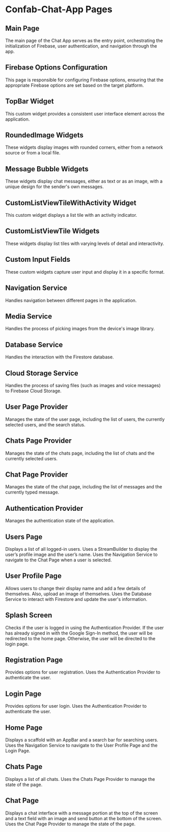 # Confab-Chat-App Pages

## Main Page

The main page of the Chat App serves as the entry point, orchestrating the initialization of Firebase, user authentication, and navigation through the app.

## Firebase Options Configuration

This page is responsible for configuring Firebase options, ensuring that the appropriate Firebase options are set based on the target platform.

## TopBar Widget

This custom widget provides a consistent user interface element across the application.

## RoundedImage Widgets

These widgets display images with rounded corners, either from a network source or from a local file.

## Message Bubble Widgets

These widgets display chat messages, either as text or as an image, with a unique design for the sender's own messages.

## CustomListViewTileWithActivity Widget

This custom widget displays a list tile with an activity indicator.

## CustomListViewTile Widgets

These widgets display list tiles with varying levels of detail and interactivity.

## Custom Input Fields

These custom widgets capture user input and display it in a specific format.

## Navigation Service

Handles navigation between different pages in the application.

## Media Service

Handles the process of picking images from the device's image library.

## Database Service

Handles the interaction with the Firestore database.

## Cloud Storage Service

Handles the process of saving files (such as images and voice messages) to Firebase Cloud Storage.

## User Page Provider

Manages the state of the user page, including the list of users, the currently selected users, and the search status.

## Chats Page Provider

Manages the state of the chats page, including the list of chats and the currently selected users.

## Chat Page Provider

Manages the state of the chat page, including the list of messages and the currently typed message.

## Authentication Provider

Manages the authentication state of the application.

## Users Page

Displays a list of all logged-in users. Uses a StreamBuilder to display the user’s profile image and the user’s name. Uses the Navigation Service to navigate to the Chat Page when a user is selected.

## User Profile Page

Allows users to change their display name and add a few details of themselves. Also, upload an image of themselves. Uses the Database Service to interact with Firestore and update the user's information.

## Splash Screen

Checks if the user is logged in using the Authentication Provider. If the user has already signed in with the Google Sign-In method, the user will be redirected to the home page. Otherwise, the user will be directed to the login page.

## Registration Page

Provides options for user registration. Uses the Authentication Provider to authenticate the user.

## Login Page

Provides options for user login. Uses the Authentication Provider to authenticate the user.

## Home Page

Displays a scaffold with an AppBar and a search bar for searching users. Uses the Navigation Service to navigate to the User Profile Page and the Login Page.

## Chats Page

Displays a list of all chats. Uses the Chats Page Provider to manage the state of the page.

## Chat Page

Displays a chat interface with a message portion at the top of the screen and a text field with an image and send button at the bottom of the screen. Uses the Chat Page Provider to manage the state of the page.
